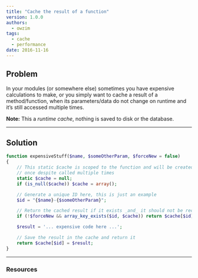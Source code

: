 ```yaml
---
title: "Cache the result of a function"
version: 1.0.0
authors:
  - owzim
tags:
  - cache
  - performance
date: 2016-11-16
---
```


## Problem

In your modules (or somewhere else) sometimes you have expensive calculations to make, or you simply want to cache a result of a method/function, when its parameters/data do not change on runtime and it’s still accessed multiple times.

**Note:** This a _runtime cache_, nothing is saved to disk or the database.

---

## Solution

```php
function expensiveStuff($name, $someOtherParam, $forceNew = false)
{
    // This static $cache is scoped to the function and will be created only
    // once despite called multiple times
    static $cache = null;
    if (is_null($cache)) $cache = array();

    // Generate a unique ID here, this is just an example
    $id = "{$name}-{$someOtherParam}";

    // Return the cached result if it exists _and_ it should not be recalculated
    if (!$forceNew && array_key_exists($id, $cache)) return $cache[$id];

    $result = '... expensive code here ...';

    // Save the result in the cache and return it
    return $cache[$id] = $result;
}
```

---

### Resources
